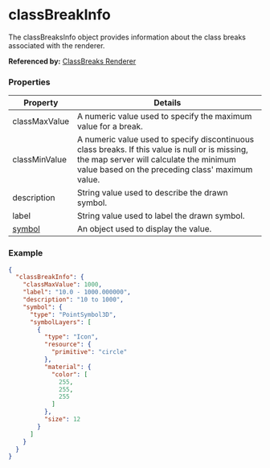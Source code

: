 # classBreakInfo

The classBreaksInfo object provides information about the class breaks associated with the renderer.

**Referenced by:** [ClassBreaks Renderer](classBreaksRenderer.md)

### Properties

| Property | Details
| --- | ---
| classMaxValue | A numeric value used to specify the maximum value for a break.
| classMinValue | A numeric value used to specify discontinuous class breaks. If this value is null or is missing, the map server will calculate the minimum value based on the preceding class' maximum value.
| description | String value used to describe the drawn symbol.
| label | String value used to label the drawn symbol.
| [symbol](symbol3D.md) | An object used to display the value.


### Example

```json
{
  "classBreakInfo": {
    "classMaxValue": 1000,
    "label": "10.0 - 1000.000000",
    "description": "10 to 1000",
    "symbol": {
      "type": "PointSymbol3D",
      "symbolLayers": [
        {
          "type": "Icon",
          "resource": {
            "primitive": "circle"
          },
          "material": {
            "color": [
              255,
              255,
              255
            ]
          },
          "size": 12
        }
      ]
    }
  }
}
```

